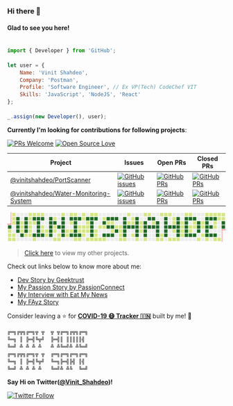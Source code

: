 ### Hi there 👋

#### Glad to see you here!

```javascript

import { Developer } from 'GitHub';

let user = {
    Name: 'Vinit Shahdeo',
    Company: 'Postman',
    Profile: 'Software Engineer', // Ex VP(Tech) CodeChef VIT
    Skills: 'JavaScript', 'NodeJS', 'React'
};

_.assign(new Developer(), user);

```

**Currently I'm looking for contributions for following projects**:

[![PRs Welcome](https://img.shields.io/badge/PRs-welcome-brightgreen.svg?style=flat&logo=github)](https://github.com/vinitshahdeo)  [![Open Source Love](https://badges.frapsoft.com/os/v2/open-source.svg?v=103)](https://github.com/vinitshahdeo)


|      Project     |     Issues   | Open PRs  | Closed PRs  |
|-------------|-------------------|---|---|
| [@vinitshahdeo/PortScanner](https://github.com/vinitshahdeo/PortScanner) | [![GitHub issues](https://img.shields.io/github/issues/vinitshahdeo/PortScanner?color=green&logo=github&style=flat)](https://github.com/vinitshahdeo/PortScanner/issues) | [![GitHub PRs](https://img.shields.io/github/issues-pr/vinitshahdeo/PortScanner?style=flat&logo=github)](https://github.com/vinitshahdeo/PortScanner/pulls)  | [![GitHub PRs](https://img.shields.io/github/issues-pr-closed/vinitshahdeo/PortScanner?style=flat&color=critical&logo=github)](https://github.com/vinitshahdeo/PortScanner/pulls?q=is%3Apr+is%3Aclosed)  |
| [@vinitshahdeo/Water-Monitoring-System](https://github.com/vinitshahdeo/Water-Monitoring-System/) | [![GitHub issues](https://img.shields.io/github/issues/vinitshahdeo/Water-Monitoring-System?color=green&logo=github&style=flat)](https://github.com/vinitshahdeo/Water-Monitoring-System/issues) | [![GitHub PRs](https://img.shields.io/github/issues-pr/vinitshahdeo/Water-Monitoring-System?style=flat&logo=github)](https://github.com/vinitshahdeo/Water-Monitoring-System/pulls)  | [![GitHub PRs](https://img.shields.io/github/issues-pr-closed/vinitshahdeo/Water-Monitoring-System?style=flat&color=critical&logo=github)](https://github.com/vinitshahdeo/Water-Monitoring-System/pulls?q=is%3Apr+is%3Aclosed)   |

[![@vinitshahdeo](./vinitshahdeo.png)](https://github.com/vinitshahdeo/vinitshahdeo/)

> [Click here](https://github.com/vinitshahdeo/jobtweets/blob/master/PROJECTS.md) to view my other projects.

Check out links below to know more about me:

- [Dev Story by Geektrust](https://www.geektrust.in/blog/2019/07/31/developers-story-vinit-shahdeo/)
- [My Passion Story by PassionConnect](https://passionconnect.in/passionstory/vinit-shahdeo)
- [My Interview with Eat My News](https://www.eatmy.news/2020/06/code-like-you-eat-i-mean-code-daily-as.html)
- [My FAyz Story](https://fayz.in/stories/s/1522/0/?ckt_id=ZGL1ZGVk&title=story_of_vinit_shahdeo)

Consider leaving a :star: for **[COVID-19 :mask: Tracker :india:](https://github.com/vinitshahdeo/COVID19/)** built by me! :hugs:

```bash
╔═╗╔╦╗╔═╗╦ ╦  ╦ ╦╔═╗╔╦╗╔═╗
╚═╗ ║ ╠═╣╚╦╝  ╠═╣║ ║║║║║╣ 
╚═╝ ╩ ╩ ╩ ╩   ╩ ╩╚═╝╩ ╩╚═╝
╔═╗╔╦╗╔═╗╦ ╦  ╔═╗╔═╗╔═╗╔═╗
╚═╗ ║ ╠═╣╚╦╝  ╚═╗╠═╣╠╣ ║╣ 
╚═╝ ╩ ╩ ╩ ╩   ╚═╝╩ ╩╚  ╚═╝
```

**Say Hi on Twitter([@Vinit_Shahdeo](https://twitter.com/Vinit_Shahdeo))!**

[![Twitter Follow](https://img.shields.io/twitter/follow/Vinit_Shahdeo?style=social)](https://twitter.com/Vinit_Shahdeo)

<!--
**vinitshahdeo/vinitshahdeo** is a ✨ _special_ ✨ repository because its `README.md` (this file) appears on your GitHub profile.

Here are some ideas to get you started:

- 🔭 I’m currently working on ...
- 🌱 I’m currently learning ...
- 👯 I’m looking to collaborate on ...
- 🤔 I’m looking for help with ...
- 💬 Ask me about ...
- 📫 How to reach me: ...
- 😄 Pronouns: ...
- ⚡ Fun fact: ...
-->

